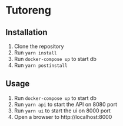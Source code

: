# Tutoreng

## Installation

1. Clone the repository
2. Run `yarn install`
3. Run `docker-compose up` to start db
3. Run `yarn postinstall`

## Usage

1. Run `docker-compose up` to start db
2. Run `yarn api` to start the API on 8080 port
3. Run `yarn ui` to start the ui on 8000 port
4. Open a browser to http://localhost:8000